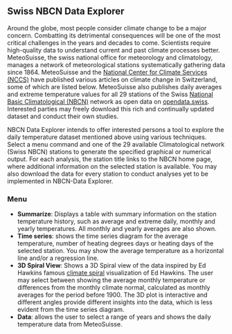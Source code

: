 ## Swiss NBCN Data Explorer

Around the globe, most people consider climate change to be a major concern. Combatting its detrimental consequences will be one of the most critical challenges in the years and decades to come. Scientists require high-quality data to understand current and past climate processes better. MeteoSuisse, the swiss national office for meteorology and climatology, manages a network of meteorological stations systematically gathering data since 1864. MeteoSuisse and the [National Center for Climate Services (NCCS)](https://www.nccs.admin.ch/nccs/de/home.html) have published various articles on climate change in Switzerland, some of which are listed below. MeteoSuisse also publishes daily averages and extreme temperature values for all 29 stations of the Swiss [National Basic Climatological (NBCN)](https://www.meteoswiss.admin.ch/weather/measurement-systems/land-based-stations/swiss-national-basic-climatological-network.html) network as open data on [opendata.swiss](https://opendata.swiss/de/organization/bundesamt-fur-meteorologie-und-klimatologie-meteoschweiz). Interested parties may freely download this rich and continually updated dataset and conduct their own studies.

NBCN Data Explorer intends to offer interested persons a tool to explore the daily temperature dataset mentioned above using various techniques. Select a menu command and one of the 29 available Climatological network (Swiss NBCN) stations to generate the specified graphical or numerical output. For each analysis, the station title links to the NBCN home page, where additional information on the selected station is available. You may also download the data for every station to conduct analyses yet to be implemented in NBCN-Data Explorer.

### Menu
- **Summarize**: Displays a table with summary information on the station temperature history, such as average and extreme daily, monthly and yearly temperatures. All monthly and yearly averages are also shown.
- **Time series**: shows the time series diagram for the average temperature, number of heating degrees days or heating days of the selected station. You may show the average temperature as a horizontal line and/or a regression line.
- **3D Spiral View**: Shows a 3D Spiral view of the data inspired by Ed Hawkins famous [climate spiral](https://www.climate-lab-book.ac.uk/spirals/) visualization of Ed Hawkins. The user may select between showing the average monthly temperature or differences from the monthly climate normal, calculated as monthly averages for the period before 1900. The 3D plot is interactive and different angles provide different insights into the data, which is less evident from the time series diagram. 
- **Data**: allows the user to select a range of years and shows the daily temperature data from MeteoSuisse. 